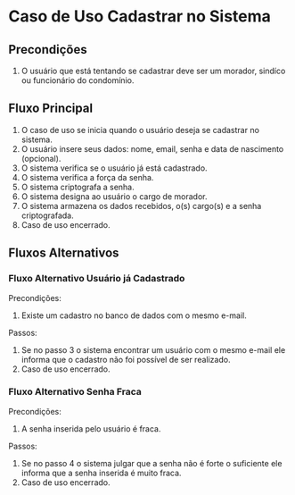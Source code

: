 # Caso de Uso Cadastrar no Sistema

## Precondições

1. O usuário que está tentando se cadastrar deve ser um morador, sindíco ou funcionário do condomínio.

## Fluxo Principal

1. O caso de uso se inicia quando o usuário deseja se cadastrar no sistema.
2. O usuário insere seus dados: nome, email, senha e data de nascimento (opcional).
3. O sistema verifica se o usuário já está cadastrado.
4. O sistema verifica a força da senha.
5. O sistema criptografa a senha.
6. O sistema designa ao usuário o cargo de morador.
7. O sistema armazena os dados recebidos, o(s) cargo(s) e a senha criptografada.
8. Caso de uso encerrado.

## Fluxos Alternativos

### Fluxo Alternativo Usuário já Cadastrado

Precondições:

1. Existe um cadastro no banco de dados com o mesmo e-mail.

Passos:

1. Se no passo 3 o sistema encontrar um usuário com o mesmo e-mail ele informa que o cadastro não foi possível de ser realizado.
2. Caso de uso encerrado.

### Fluxo Alternativo Senha Fraca

Precondições:

1. A senha inserida pelo usuário é fraca.

Passos:

1. Se no passo 4 o sistema julgar que a senha não é forte o suficiente ele informa que a senha inserida é muito fraca.
2. Caso de uso encerrado.